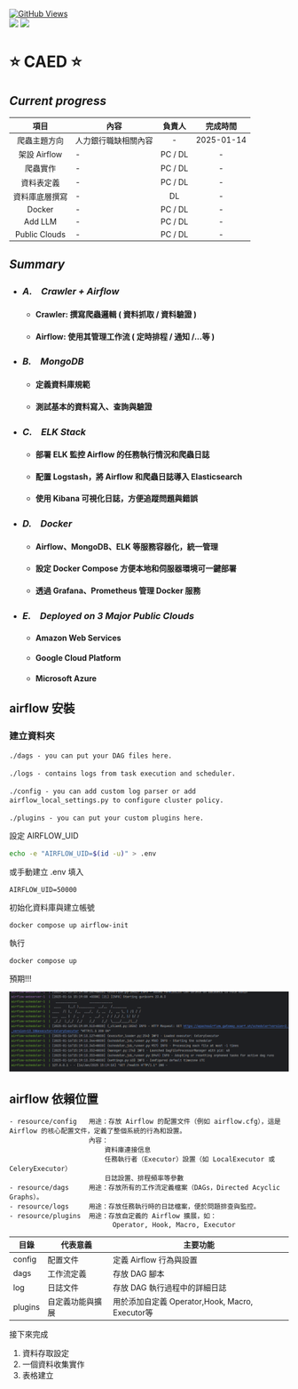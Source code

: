 <a href='https://github.com/dl-jack-123/CAED'><img alt='GitHub Views' src='https://views.whatilearened.today/views/github/dl-jack-123/CAED.svg'> <br> 
[![](https://img.shields.io/badge/Project-Apache_Airflow-blue.svg?style=plastic)](https://github.com/dl-jack-123/CAED) 
[![](https://img.shields.io/badge/Language-Python_3.12.0-blue.svg?style=plastic)](https://www.python.org/) <br>


# ⭐ CAED ⭐

## *Current progress*
| 項目 | 內容 | 負責人 | 完成時間 |
| :--: | -- | :--: |:--:|
| 爬蟲主題方向 | 人力銀行職缺相關內容 | - | 2025-01-14 |
| 架設 Airflow | - | PC / DL | - |
| 爬蟲實作 | - | PC / DL | - |
| 資料表定義 | - | PC / DL | - |
| 資料庫底層撰寫 | - | DL | - |
| Docker | - | PC / DL | - |
| Add LLM | - | PC / DL | - |
| Public Clouds | - | PC / DL | - |

## *Summary*
- ### *A.　Crawler + Airflow*
  - #### Crawler: 撰寫爬蟲邏輯 ( 資料抓取 / 資料驗證 )
  - #### Airflow: 使用其管理工作流 ( 定時排程 / 通知 /...等 )
- ### *B.　MongoDB*
  - #### 定義資料庫規範
  - #### 測試基本的資料寫入、查詢與驗證
- ### *C.　ELK Stack*
  - #### 部署 ELK 監控 Airflow 的任務執行情況和爬蟲日誌
  - #### 配置 Logstash，將 Airflow 和爬蟲日誌導入 Elasticsearch
  - #### 使用 Kibana 可視化日誌，方便追蹤問題與錯誤
- ### *D.　Docker*
  - #### Airflow、MongoDB、ELK 等服務容器化，統一管理
  - #### 設定 Docker Compose 方便本地和伺服器環境可一鍵部署
  - #### 透過 Grafana、Prometheus 管理 Docker 服務
- ### *E.　Deployed on 3 Major Public Clouds*
  - #### Amazon Web Services
  - #### Google Cloud Platform
  - #### Microsoft Azure


## airflow 安裝

### 建立資料夾
```text
./dags - you can put your DAG files here.

./logs - contains logs from task execution and scheduler.

./config - you can add custom log parser or add airflow_local_settings.py to configure cluster policy.

./plugins - you can put your custom plugins here.
```
設定 AIRFLOW_UID 
```bash
echo -e "AIRFLOW_UID=$(id -u)" > .env
```
或手動建立 .env 填入
```text
AIRFLOW_UID=50000
```

初始化資料庫與建立帳號
```text
docker compose up airflow-init
```

執行

```text
docker compose up
```

預期!!!

![img.png](img.png)

## airflow 依賴位置
```text
- resource/config   用途：存放 Airflow 的配置文件（例如 airflow.cfg），這是 Airflow 的核心配置文件，定義了整個系統的行為和設置。
                    內容：
                        資料庫連接信息
                        任務執行者（Executor）設置（如 LocalExecutor 或 CeleryExecutor）
                        日誌設置、排程頻率等參數
- resource/dags     用途：存放所有的工作流定義檔案（DAGs，Directed Acyclic Graphs）。
- resource/logs     用途：存放任務執行時的日誌檔案，便於問題排查與監控。
- resource/plugins  用途：存放自定義的 Airflow 擴展，如：
                          Operator, Hook, Macro, Executor
```
|目錄	|代表意義| 	主要功能                                    |
|--|--|------------------------------------------|
|config|	配置文件| 	定義 Airflow 行為與設置                        |
|dags|	工作流定義| 	存放 DAG 腳本                               |
|log|	日誌文件| 	存放 DAG 執行過程中的詳細日誌                       |
|plugins	|自定義功能與擴展| 	用於添加自定義 Operator,Hook, Macro, Executor等 |


接下來完成
1. 資料存取設定
2. 一個資料收集實作
3. 表格建立